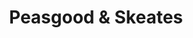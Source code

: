 ---
title: "Peasgood & Skeates"
url: /cambridge/peasgood-and-skeates-histon-road/
shop: funeral directors
---